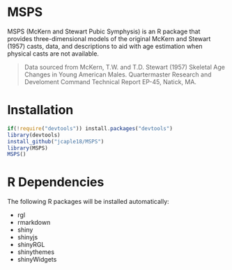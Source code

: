 # MSPS
MSPS (McKern and Stewart Pubic Symphysis) is an R package that provides three-dimensional models of the original McKern and Stewart (1957) casts, data, and descriptions to aid with age estimation when physical casts are not available.

>Data sourced from McKern, T.W. and T.D. Stewart (1957) Skeletal Age Changes in Young American Males. Quartermaster Research and Develoment Command Technical Report EP-45, Natick, MA.

# Installation
```javascript
if(!require("devtools")) install.packages("devtools")
library(devtools)
install_github("jcaple18/MSPS")
library(MSPS)
MSPS()
```

# R Dependencies
The following R packages will be installed automatically:
- rgl
- rmarkdown
- shiny
- shinyjs
- shinyRGL
- shinythemes
- shinyWidgets
